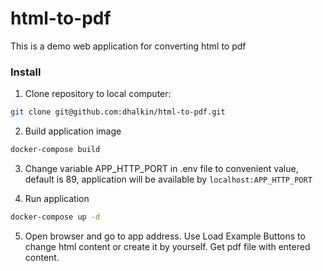 # html-to-pdf

This is a demo web application for converting html to pdf

### Install

1. Clone repository to local computer:

```bash
git clone git@github.com:dhalkin/html-to-pdf.git
```

2. Build application image

``` bash
docker-compose build
```

3. Change variable APP_HTTP_PORT in .env file to convenient value, default is 89,
application will be available by `localhost:APP_HTTP_PORT`

4. Run application

```bash
docker-compose up -d
```

5. Open browser and go to app address.
 Use Load Example Buttons to change html content or create it by yourself.
 Get pdf file with entered content.